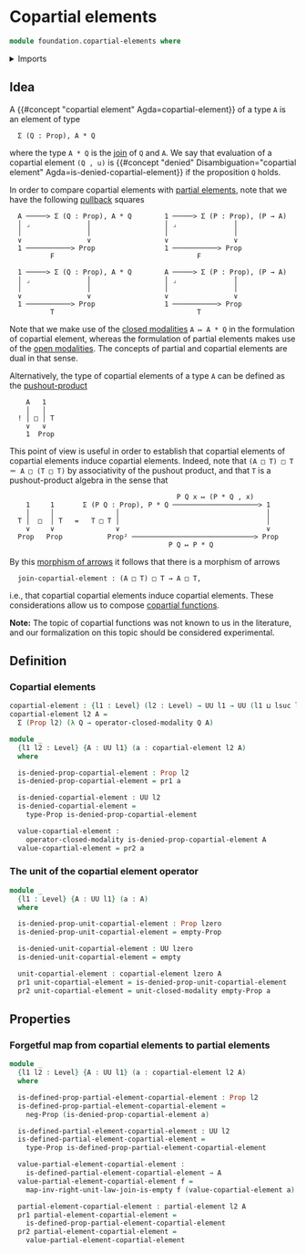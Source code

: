 # Copartial elements

```agda
module foundation.copartial-elements where
```

<details><summary>Imports</summary>

```agda
open import foundation.dependent-pair-types
open import foundation.empty-types
open import foundation.negation
open import foundation.partial-elements
open import foundation.universe-levels

open import foundation-core.propositions

open import orthogonal-factorization-systems.closed-modalities

open import synthetic-homotopy-theory.joins-of-types
```

</details>

## Idea

A {{#concept "copartial element" Agda=copartial-element}} of a type `A` is an
element of type

```text
  Σ (Q : Prop), A * Q
```

where the type `A * Q` is the
[join](synthetic-homotopy-theory.joins-of-types.md) of `Q` and `A`. We say that
evaluation of a copartial element `(Q , u)` is
{{#concept "denied" Disambiguation="copartial element" Agda=is-denied-copartial-element}}
if the proposition `Q` holds.

In order to compare copartial elements with
[partial elements](foundation.partial-elements.md), note that we have the
following [pullback](foundation.pullbacks.md) squares

```text
  A ─────> Σ (Q : Prop), A * Q        1 ─────> Σ (P : Prop), (P → A)
  │ ⌟              │                  │ ⌟              │
  │                │                  │                │
  ∨                ∨                  ∨                ∨
  1 ───────────> Prop                 1 ───────────> Prop
          F                                   F

  1 ─────> Σ (Q : Prop), A * Q        A ─────> Σ (P : Prop), (P → A)
  │ ⌟              │                  │ ⌟              │
  │                │                  │                │
  ∨                ∨                  ∨                ∨
  1 ───────────> Prop                 1 ───────────> Prop
          T                                   T
```

Note that we make use of the
[closed modalities](orthogonal-factorization-systems.closed-modalities.md)
`A ↦ A * Q` in the formulation of copartial element, whereas the formulation of
partial elements makes use of the
[open modalities](orthogonal-factorization-systems.open-modalities.md). The
concepts of partial and copartial elements are dual in that sense.

Alternatively, the type of copartial elements of a type `A` can be defined as
the [pushout-product](synthetic-homotopy-theory.pushout-products.md)

```text
    A   1
    │   │
  ! │ □ │ T
    ∨   ∨
    1  Prop
```

This point of view is useful in order to establish that copartial elements of
copartial elements induce copartial elements. Indeed, note that
`(A □ T) □ T ＝ A □ (T □ T)` by associativity of the pushout product, and that
`T` is a pushout-product algebra in the sense that

```text
                                         P Q x ↦ (P * Q , x)
    1     1       Σ (P Q : Prop), P * Q ─────────────────────> 1
    │     │               │                                    │
  T │  □  │ T   =   T □ T │                                    │
    ∨     ∨               ∨                                    ∨
  Prop   Prop           Prop² ──────────────────────────────> Prop
                                       P Q ↦ P * Q
```

By this [morphism of arrows](foundation.morphisms-arrows.md) it follows that
there is a morphism of arrows

```text
  join-copartial-element : (A □ T) □ T → A □ T,
```

i.e., that copartial copartial elements induce copartial elements. These
considerations allow us to compose
[copartial functions](foundation.copartial-functions.md).

**Note:** The topic of copartial functions was not known to us in the
literature, and our formalization on this topic should be considered
experimental.

## Definition

### Copartial elements

```agda
copartial-element : {l1 : Level} (l2 : Level) → UU l1 → UU (l1 ⊔ lsuc l2)
copartial-element l2 A =
  Σ (Prop l2) (λ Q → operator-closed-modality Q A)

module _
  {l1 l2 : Level} {A : UU l1} (a : copartial-element l2 A)
  where

  is-denied-prop-copartial-element : Prop l2
  is-denied-prop-copartial-element = pr1 a

  is-denied-copartial-element : UU l2
  is-denied-copartial-element =
    type-Prop is-denied-prop-copartial-element

  value-copartial-element :
    operator-closed-modality is-denied-prop-copartial-element A
  value-copartial-element = pr2 a
```

### The unit of the copartial element operator

```agda
module _
  {l1 : Level} {A : UU l1} (a : A)
  where

  is-denied-prop-unit-copartial-element : Prop lzero
  is-denied-prop-unit-copartial-element = empty-Prop

  is-denied-unit-copartial-element : UU lzero
  is-denied-unit-copartial-element = empty

  unit-copartial-element : copartial-element lzero A
  pr1 unit-copartial-element = is-denied-prop-unit-copartial-element
  pr2 unit-copartial-element = unit-closed-modality empty-Prop a
```

## Properties

### Forgetful map from copartial elements to partial elements

```agda
module _
  {l1 l2 : Level} {A : UU l1} (a : copartial-element l2 A)
  where

  is-defined-prop-partial-element-copartial-element : Prop l2
  is-defined-prop-partial-element-copartial-element =
    neg-Prop (is-denied-prop-copartial-element a)

  is-defined-partial-element-copartial-element : UU l2
  is-defined-partial-element-copartial-element =
    type-Prop is-defined-prop-partial-element-copartial-element

  value-partial-element-copartial-element :
    is-defined-partial-element-copartial-element → A
  value-partial-element-copartial-element f =
    map-inv-right-unit-law-join-is-empty f (value-copartial-element a)

  partial-element-copartial-element : partial-element l2 A
  pr1 partial-element-copartial-element =
    is-defined-prop-partial-element-copartial-element
  pr2 partial-element-copartial-element =
    value-partial-element-copartial-element
```
